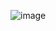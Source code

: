 ![image](https://github.com/TVR28/ATSPro_Mobile_App/assets/91713140/efdbf1a6-87f7-41bc-83f8-35d35208cd61)
